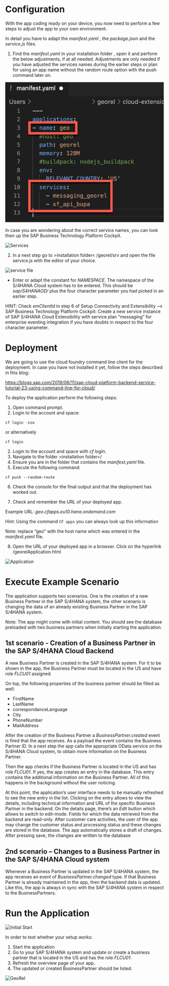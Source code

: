 # Configuration

With the app coding ready on your device, you now need to perform a few steps to adjust the app to your own environment.
  
In detail you have to adapt the *manifest.yaml* , the *package.json* and the *service.js* files.

1. Find the *manifest.yaml* in your installation folder , open it and perform the below
adjustments, if at all needed. Adjustments are only needed if you have adjusted the services names during the earlier steps or plan for using an app name without the random route option with the push command later on.
  
 ![Manifest](./images/run1.png)
  
  In case you are wondering about the correct service names, you can look then up the SAP Business Technology Platform Cockpit.
  
 ![Services](./images/run2.png)
  
2. In a next step go to >installation folder< /georel/srv and open the file service.js with the editor of your choice.
  
 ![service file](./images/run3.png)  
  
- Enter or adapt the constant for *NAMESPACE*. The namespace of the S/4HANA Cloud system has to be entered. This should be *sap/S4HANAOD/* plus the four character parameter you had picked in an earlier step.

HINT: Check *emClientId* in step 6 of Setup Connectivity and Extensibility --> SAP Business Technology Platform Cockpit: Create a new service instance of SAP S/4HANA Cloud Extensibility with service plan “messaging” for enterprise eventing integration if you have doubts in respect to the four character parameter.



# Deployment

We are going to use the cloud foundry command line client for the deployment. In case you have not installed it yet, follow the steps described in this blog:

https://blogs.sap.com/2019/06/11/sap-cloud-platform-backend-service-tutorial-23-using-command-line-for-cloud/

To deploy the application perform the following steps:

1. Open command prompt.
2. Login to the account and space:

```
cf login -sso
```
or alternatively

```
cf login
```

2. Login to the account and space with *cf login*.
3. Navigate to the folder >installation folder</
4. Ensure you are in the folder that contains the *manifest.yaml* file.
5. Execute the following command: 

```
cf push --random-route
```

6. Check the console for the final output and that the deployment has worked out.

7. Check and remember the URL of your deployed app.

Example URL: *geo.cfapps.eu10.hana.ondemand.com*

Hint: Using the command ```CF apps``` you can always look up this information

Note: replace “geo” with the host name which was entered in the *manifest.yaml* file.

8. Open the URL of your deployed app in a browser. Click on the hyperlink /georelApplication.html

 ![Application](./images/run4.png)

# Execute Example Scenario

The application supports two scenarios. One is the creation of a new Business Partner in the SAP S/4HANA system, the other scenario is changing the data of an already existing Business Partner in the SAP S/4HANA system.

Note: The app might come with initial content. You should see the database preloaded with two business partners when initially starting the application.

## 1st scenario - Creation of a Business Partner in the SAP S/4HANA Cloud Backend

A new Business Partner is created in the SAP S/4HANA system. For it to be shown in the app, the Business Partner must be located in the US and have role *FLCU01* assigned.

On top, the following properties of the business partner should be filled as well:

- FirstName
- LastName
- correspondanceLanguage 
- City
- PhoneNumber
- MailAddress

After the creation of the Business Partner a *BusinessPartner.created* event is fired that the app receives. As a payload the event contains the Business Partner ID. In a next step the app calls the appropriate OData service on the S/4HANA Cloud system, to obtain more information on the Business Partner.

Then the app checks if the Business Partner is located in the US and has role *FLCU01*. If yes, the app creates an entry in the database. This entry contains the additional information on the Business Partner. All of this happens in the background without the user noticing.

At this point, the application’s user interface needs to be manually refreshed to see the new entry in the list. Clicking on the entry allows to view the details, including technical information and URL of the specific Business Partner in the backend.
On the details page, there’s an *Edit* button which allows to switch to edit-mode. Fields for which the data retrieved from the backend are read-only. After customer care activities, the user of the app may change the customer status and processing status and these changes are stored in the database. The app automatically stores a draft of changes. After pressing save, the changes are written to the database

## 2nd scenario – Changes to a Business Partner in the SAP S/4HANA Cloud system

Whenever a Business Partner is updated in the SAP S/4HANA system, the app receives an event of *BusinessPartner.changed* type. If that Business Partner is already maintained in the app, then the backend data is updated. Like this, the app is always in sync with the SAP S/4HANA system in respect to the BusinessPartners.

# Run the Application

 ![Initial Start](./images/run5.png)

In order to test whether your setup works:

1. Start the application
2. Go to your SAP S/4HANA system and update or create a business partner that is located in the US and has the role *FLCU01*.
3. Refresh the overview page of your app.
4. The updated or created BusinessPartner should be listed.

 ![GeoRel](./images/run5.png)


